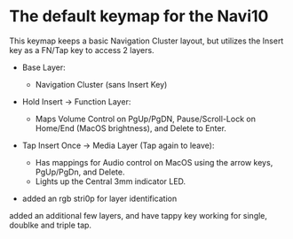 # The default keymap for the Navi10

This keymap keeps a basic Navigation Cluster layout, but utilizes the Insert key as a FN/Tap key to access 2 layers.

- Base Layer: 
  * Navigation Cluster (sans Insert Key)
- Hold Insert -> Function Layer: 
  * Maps Volume Control on PgUp/PgDN, Pause/Scroll-Lock on Home/End (MacOS brightness), and Delete to Enter. 
- Tap Insert Once -> Media Layer (Tap again to leave): 
  * Has mappings for Audio control on MacOS using the arrow keys, PgUp/PgDn, and Delete.
  * Lights up the Central 3mm indicator LED.


- added an rgb  stri0p for layer identification 
 
 added an additional few layers, and have tappy key working for single, doublke and triple tap. 